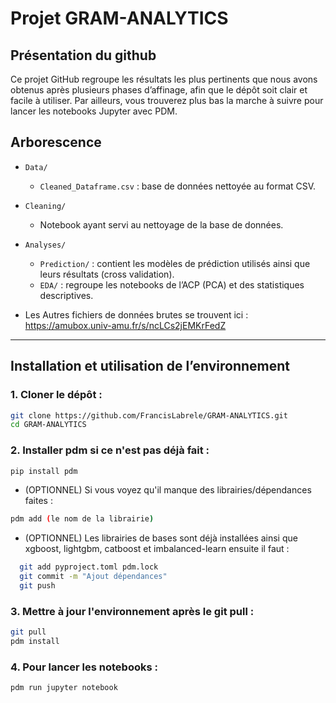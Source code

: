# Projet GRAM-ANALYTICS
## Présentation du github
Ce projet GitHub regroupe les résultats les plus pertinents que nous avons obtenus après plusieurs phases d’affinage, afin que le dépôt soit clair et facile à utiliser.
Par ailleurs, vous trouverez plus bas la marche à suivre pour lancer les notebooks Jupyter avec PDM.

## Arborescence

- `Data/`
  - `Cleaned_Dataframe.csv` : base de données nettoyée au format CSV.

- `Cleaning/`
  - Notebook ayant servi au nettoyage de la base de données.

- `Analyses/`
  - `Prediction/` : contient les modèles de prédiction utilisés ainsi que leurs résultats (cross validation).
  - `EDA/` : regroupe les notebooks de l’ACP (PCA) et des statistiques descriptives.
 

- Les Autres fichiers de données brutes se trouvent ici : https://amubox.univ-amu.fr/s/ncLCs2jEMKrFedZ

------------------------------------------------------------------------------------------------------------------------------
## Installation et utilisation de l’environnement

### 1. Cloner le dépôt :
```bash
git clone https://github.com/FrancisLabrele/GRAM-ANALYTICS.git
cd GRAM-ANALYTICS
```

### 2. Installer pdm si ce n'est pas déjà fait :
```bash
pip install pdm
```

- (OPTIONNEL) Si vous voyez qu'il manque des librairies/dépendances faites :
```bash
pdm add (le nom de la librairie)
```
- (OPTIONNEL) Les librairies de bases sont déjà installées ainsi que xgboost, lightgbm, catboost et imbalanced-learn
ensuite il faut : 
```bash
  git add pyproject.toml pdm.lock
  git commit -m "Ajout dépendances"
  git push
```

### 3. Mettre à jour l'environnement après le git pull :
```bash
git pull
pdm install
```

### 4. Pour lancer les notebooks :
```bash
pdm run jupyter notebook
```
